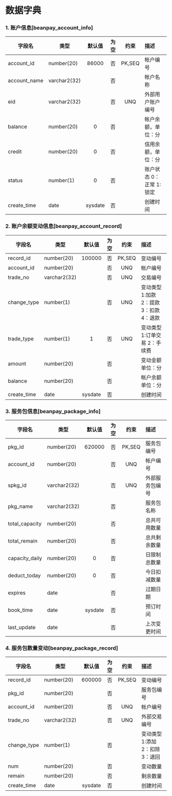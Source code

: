 # 数据字典

### 1. 账户信息[beanpay_account_info]

| 字段名       | 类型         | 默认值  | 为空  |  约束  | 描述                    |
| ------------ | ------------ | :-----: | :---: | :----: | :---------------------- |
| account_id   | number(20)   |  86000  |  否   | PK,SEQ | 帐户编号                |
| account_name | varchar2(32) |         |  否   |        | 帐户名称                |
| eid          | varchar2(32) |         |  否   |  UNQ   | 外部用户账户编号        |
| balance      | number(20)   |    0    |  否   |        | 帐户余额，单位：分      |
| credit       | number(20)   |    0    |  否   |        | 信用余额，单位：分      |
| status       | number(1)    |    0    |  否   |        | 账户状态 0：正常 1:锁定 |
| create_time  | date         | sysdate |  否   |        | 创建时间                |

### 2. 账户余额变动信息[beanpay_account_record]

| 字段名      | 类型         | 默认值  | 为空  |  约束  | 描述                            |
| ----------- | ------------ | :-----: | :---: | :----: | :------------------------------ |
| record_id   | number(20)   | 100000  |  否   | PK,SEQ | 变动编号                        |
| account_id  | number(20)   |         |  否   |  UNQ   | 帐户编号                        |
| trade_no    | varchar2(32) |         |  否   |  UNQ   | 交易编号                        |
| change_type | number(1)    |         |  否   |  UNQ   | 变动类型 1:加款 2：提款 3：扣款 4：退款 |
| trade_type  | number(1)    |    1    |  否   |  UNQ   | 变动类型 1:订单交易 2：手续费 |
| amount      | number(20)   |         |  否   |        | 变动金额 单位：分               |
| balance     | number(20)   |         |  否   |        | 帐户余额 单位：分               |
| create_time | date         | sysdate |  否   |        | 创建时间                        |

### 3. 服务包信息[beanpay_package_info]

| 字段名         | 类型         | 默认值  | 为空  |  约束  | 描述           |
| -------------- | ------------ | :-----: | :---: | :----: | :------------- |
| pkg_id         | number(20)   | 620000  |  否   | PK,SEQ | 服务包编号     |
| account_id     | number(20)   |         |  否   |  UNQ   | 帐户编号       |
| spkg_id        | varchar2(32) |         |  否   |  UNQ   | 外部服务包编号 |
| pkg_name       | varchar2(32) |         |  否   |        | 服务包名称     |
| total_capacity | number(20)   |         |  否   |        | 总共可用数量   |
| total_remain   | number(20)   |         |  否   |        | 总共剩余数量   |
| capacity_daily | number(20)   |    0    |  否   |        | 日限制总数量   |
| deduct_today   | number(20)   |    0    |  否   |        | 今日扣减数量   |
| expires        | date         |         |  否   |        | 过期日期       |
| book_time      | date         | sysdate |  否   |        | 预订时间       |
| last_update    | date         |         |  否   |        | 上次变更时间   |

### 4. 服务包数量变动[beanpay_package_record]

| 字段名      | 类型         | 默认值  | 为空  |  约束  | 描述                            |
| ----------- | ------------ | :-----: | :---: | :----: | :------------------------------ |
| record_id   | number(20)   | 600000  |  否   | PK,SEQ | 变动编号                        |
| pkg_id      | number(20)   |         |  否   |        | 服务包编号                      |
| account_id  | number(20)   |         |  否   |  UNQ   | 帐户编号                        |
| trade_no    | varchar2(32) |         |  否   |  UNQ   | 外部交易编号                    |
| change_type | number(1)    |         |  否   |        | 变动类型 1:添加 2：扣除 3：退回 |
| num         | number(20)   |         |  否   |        | 变动数量                        |
| remain      | number(20)   |         |  否   |        | 剩余数量                        |
| create_time | date         | sysdate |  否   |        | 创建时间                        |
